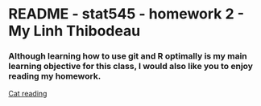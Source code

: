 # README - stat545 - homework 2 - My Linh Thibodeau

### Although learning how to use git and R optimally is my main learning objective for this class, I would also like you to enjoy reading my homework.  

[Cat reading](https://github.com/mylinhthibodeau/STAT545-HW-thibodeau-mylinh/blob/master/stat545-hw2-thibodeau-mylinh/visual-support/cat_read_militarystrategy.mp4)